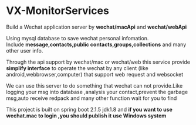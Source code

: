 # VX-MonitorServices
Build a Wechat application server by <b>wechat/macApi</b> and <b>wechat/webApi</b></br>

Using mysql database to save wechat personal infomation.</br>
Include <b>message,contacts,public contacts,groups,collections</b> and many other user info.</br>

Through the api support by wechat/mac or wechat/web this service provide <b>simplify interface</b> to operate the wechat by any client 
(like android,webbrowser,computer) that support web request and websocket</br>

We can use this server to do something that wechat can not provide.Like logging your msg into database ,analysis your contact,prevent the 
garbage msg,auto receive redpack and many other function wait for you to find

This project is built on spring boot 2.1.5 jdk1.8 and <b>if you want to use wechat.mac to login ,you should publish it use Windows system</b>
